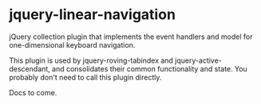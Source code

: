 # jquery-linear-navigation

jQuery collection plugin that implements the event handlers and model for one-dimensional keyboard navigation.

This plugin is used by jquery-roving-tabindex and jquery-active-descendant, and consolidates their common functionality and state. You probably don't need to call this plugin directly.

Docs to come.
